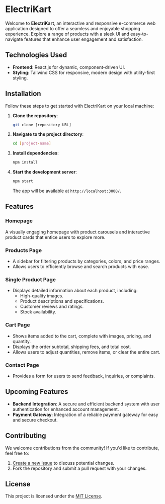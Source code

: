 # ElectriKart

Welcome to **ElectriKart**, an interactive and responsive e-commerce web application designed to offer a seamless and enjoyable shopping experience. Explore a range of products with a sleek UI and easy-to-navigate features that enhance user engagement and satisfaction.

## Technologies Used

- **Frontend**: React.js for dynamic, component-driven UI.
- **Styling**: Tailwind CSS for responsive, modern design with utility-first styling.

## Installation

Follow these steps to get started with ElectriKart on your local machine:

1. **Clone the repository**:  
   ```bash
   git clone [repository URL]
   ```
2. **Navigate to the project directory**:  
   ```bash
   cd [project-name]
   ```
3. **Install dependencies**:  
   ```bash
   npm install
   ```
4. **Start the development server**:  
   ```bash
   npm start
   ```
   The app will be available at `http://localhost:3000/`.

## Features

### Homepage
A visually engaging homepage with product carousels and interactive product cards that entice users to explore more.

### Products Page
- A sidebar for filtering products by categories, colors, and price ranges.
- Allows users to efficiently browse and search products with ease.

### Single Product Page
- Displays detailed information about each product, including:
  - High-quality images.
  - Product descriptions and specifications.
  - Customer reviews and ratings.
  - Stock availability.

### Cart Page
- Shows items added to the cart, complete with images, pricing, and quantity.
- Displays the order subtotal, shipping fees, and total cost.
- Allows users to adjust quantities, remove items, or clear the entire cart.

### Contact Page
- Provides a form for users to send feedback, inquiries, or complaints.

## Upcoming Features

- **Backend Integration**: A secure and efficient backend system with user authentication for enhanced account management.
- **Payment Gateway**: Integration of a reliable payment gateway for easy and secure checkout.

## Contributing

We welcome contributions from the community! If you'd like to contribute, feel free to:
1. [Create a new issue](https://github.com/[username]/[projectname]/issues) to discuss potential changes.
2. Fork the repository and submit a pull request with your changes.

## License

This project is licensed under the [MIT License](LICENSE).
